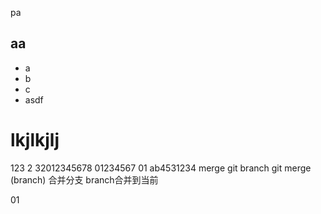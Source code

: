 pa
## aa
- a
- b
- c
- asdf
# lkjlkjlj

123
2
32012345678
01234567
01
ab4531234
merge 
git branch
git merge (branch) 合并分支 branch合并到当前

01